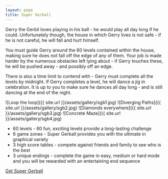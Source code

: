 ```yaml
---
layout: page
title: Super Gerball
---
```

Gerry the Gerbil loves playing in his ball - he would play all day long if he could. Unfortunately though, the house in which Gerry lives is not safe - if he is not careful, he will fall and hurt himself.

You must guide Gerry around the 60 levels contained within the house, making sure he does not fall off the edge of any of them. Your job is made harder by the numerous obstacles left lying about - if Gerry touches these, he will be pushed away - and possibly off an edge.

There is also a time limit to contend with - Gerry must complete all the levels by midnight. If Gerry completes a level, he will dance a jig in celebration. It is up to you to make sure he dances all day long - and is still dancing at the end of the night.

<div class="gallery" markdown="1">

![Loop the loop]({{ site.url }}/assets/gallery/sgb1.jpg)
![Diverging Paths]({{ site.url }}/assets/gallery/sgb2.jpg)
![Diamonds everywhere]({{ site.url }}/assets/gallery/sgb3.jpg)
![Concrete Maze]({{ site.url }}/assets/gallery/sgb4.jpg)

</div>

- 60 levels - 60 fun, exciting levels provide a long-lasting challenge
- 6 game zones - Super Gerball provides you with the ultimate in graphical variety
- 3 high score tables - compete against friends and family to see who is the best
- 3 unique endings - complete the game in easy, medium or hard mode and you will be rewarded with an entertaining end sequence

<p class="download">
	<a href="http://www.supergerball.com/" class="button">Get Super Gerball</a>
</p>
